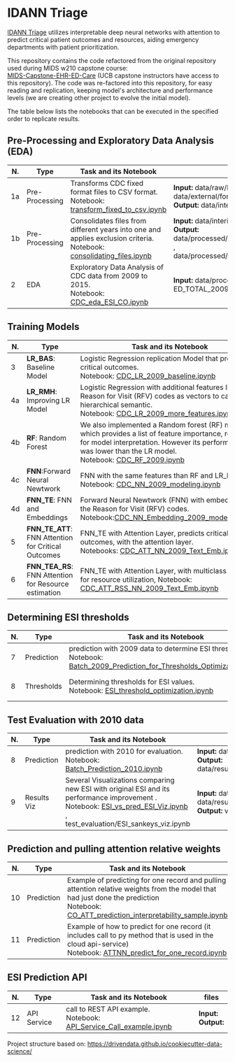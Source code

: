 # IDANN Triage   
   
[IDANN Triage](https://zliendo.github.io/idann_home.html) utilizes interpretable deep neural networks with attention to predict critical patient outcomes and resources, aiding emergency departments with patient prioritization.

This repository contains the code refactored from the original repository used during MIDS w210 capstone course:   
[MIDS-Capstone-EHR-ED-Care](https://github.com/r-hopper/MIDS-Capstone-EHR-ED-Care) (UCB capstone instructors have access to this repository). The code was re-factored into this repository, for easy reading and replication, keeping model's architecture and performance levels (we are creating other project to evolve the initial model).   

The table below lists the notebooks that can be executed in the specified order to replicate results.   

## Pre-Processing and Exploratory Data Analysis (EDA)

|N. | Type | Task and its Notebook|  files|  
|---|---|---|---| 
| 1a | Pre-Processing | Transforms CDC fixed format files to CSV format. </br> Notebook:   [transform_fixed_to_csv.ipynb](notebooks/data_pre_processing/transform_fixed_to_csv.ipynb) | **Input:** data/raw/ED[year], </br> data/external/format[year].txt  </br> **Output:**  data/interim/ED[year].csv | 
| 1b | Pre-Processing | Consolidates files from different years into one and applies exclusion criteria. </br> Notebook: [consolidating_files.ipynb](notebooks/data_pre_processing/consolidating_files.ipynb)   |  **Input:** data/interim/ED[year].csv </br> **Output:** data/processed/ED_TOTAL_2009_2009.csv , </br> data/processed/ED_TOTAL_2009_2015.csv | 
| 2 | EDA | Exploratory Data Analysis of CDC data from 2009 to 2015. </br> Notebook: [CDC_eda_ESI_CO.ipynb](notebooks/eda/CDC_eda_ESI_CO.ipynb)|**Input:**  data/processed/ ED_TOTAL_2009_2015.csv | |

## Training Models   
|N. | Type | Task and its Notebook|  files|  
|---|---|---|---| 
| 3| **LR_BAS**:  Baseline Model | Logistic Regression replication Model that predicts critical outcomes. </br> Notebook: [CDC_LR_2009_baseline.ipynb](notebooks/modeling/CDC_LR_2009_baseline.ipynb) |  **Input:** data/processed/ ED_TOTAL_2009_2009.csv   | 
| 4a| **LR_RMH**: Improving LR Model|  Logistic Regression with additional features like: Reason for Visit (RFV) codes as vectors to capture its hierarchical semantic. </br> Notebook: [CDC_LR_2009_more_features.ipyn](notebooks/modeling/CDC_LR_2009_more_features.ipynb)    | **Input:**  data/processed/ ED_TOTAL_2009_2009.csv   |
| 4b|  **RF**: Random Forest|  We also implemented a Random forest (RF) model which provides a list of feature importance, relevant for model interpretation. However its performance was lower than the LR model. </br> Notebook: [CDC_RF_2009.ipynb](notebooks/modeling/CDC_RF_2009.ipynb)   |  **Input:** data/processed/ ED_TOTAL_2009_2009.csv   |
| 4c| **FNN**:Forward Neural Newtwork  |  FNN with the same features than RF and LR_RMH. </br> Notebook: [CDC_NN_2009_modeling.ipynb](notebooks/modeling/CDC_NN_2009_modeling.ipynb)    |  **Input:** data/processed/ ED_TOTAL_2009_2009.csv   |
| 4d| **FNN_TE**: FNN and Embeddings|  Forward Neural Newtwork (FNN) with embedding for the Reason for Visit (RFV) codes. </br>  Notebook:[CDC_NN_Embedding_2009_modeling.ipynb](notebooks/modeling/CDC_NN_Embedding_2009_modeling.ipynb)    | **Input:**  data/processed/  ED_TOTAL_2009_2009.csv   |
|5| **FNN_TE_ATT**: FNN Attention  for Critical Outcomes| FNN_TE with Attention Layer, predicts critical outcomes, with the attention layer. </br> Notebooks: [CDC_ATT_NN_2009_Text_Emb.ipynb](notebooks/modeling/CDC_ATT_NN_2009_Text_Emb.ipynb)    | **Input:** data/processed/ ED_TOTAL_2009_2009.csv   | 
|6| **FNN_TEA_RS**: FNN Attention for Resource estimation|  FNN_TE with Attention Layer, with multiclass outcome for resource utilization, Notebook: [CDC_ATT_RSS_NN_2009_Text_Emb.ipynb](notebooks/modeling/CDC_ATT_RSS_NN_2009_Text_Emb.ipynb)     |  **Input:** data/processed/ ED_TOTAL_2009_2009.csv   | 

## Determining ESI thresholds  
|N. | Type | Task and its Notebook|  files|  
|---|---|---|---| 
|7|Prediction | prediction with 2009 data to determine ESI thresholds.</br> Notebook: [Batch_2009_Prediction_for_Thresholds_Optimization.ipynb](notebooks/prediction/Batch_2009_Prediction_for_Thresholds_Optimization.ipynb)    | **Input:** data/processed/ ED_TOTAL_2009_2009.csv </br> **Output:** data/result/Predictions_2009_DataForThresholds.json | 
|8 |Thresholds | Determining thresholds for ESI values.</br> Notebook: [ESI_threshold_optimization.ipynb](notebooks/prediction/ESI_threshold_optimization.ipynb  )    |**Input:**  data/result/Predictions_2009_DataForThresholds.json  </br> **Output:** data/result/thresholds.json  |

## Test Evaluation with 2010 data 
|N. | Type | Task and its Notebook|  files|  
|---|---|---|---| 
|8|Prediction | prediction with 2010 for evaluation.</br> Notebook: [Batch_Prediction_2010.ipynb](notebooks/test_evaluation/Batch_Prediction_2010.ipynb)    | **Input:** data/processed/ ED_TOTAL_2010_2010.csv </br> **Output:** data/result/Predictions_2010_DataForThresholds.json | 
|9 |Results Viz | Several Visualizations comparing new ESI with original ESI and its performance improvement .</br> Notebook: [ESI_vs_pred_ESI_Viz.ipynb](notebooks/test_evaluation/ESI_vs_pred_ESI_Viz.ipynb)  , test_evaluation/ESI_sankeys_viz.ipynb    | **Input:**  data/result/ thresholds.json, </br>data/result/Predictions_2010_DataForThresholds.json</br>  **Output:** viz images and report |

## Prediction and pulling attention relative weights

|N. | Type | Task and its Notebook|  files|  
|---|---|---|---| 
|10|Prediction | Example of predicting for one record and pulling attention relative weights from the model that had just done the prediction </br> Notebook: [CO_ATT_prediction_interpretability_sample.ipynb](notebooks/prediction/CO_ATT_prediction_interpretability_sample.ipynb)    | **Input:** data/processed/ ED_TOTAL_2010_2010.csv </br> **Output:**  |
|11|Prediction | Example of how to predict for one record (it includes call to py method that is used in the cloud api-service) </br> Notebook: [ATTNN_predict_for_one_record.ipynb](notebooks/prediction/ATTNN_predict_for_one_record.ipynb)    | **Input:** data/processed/ ED_TOTAL_2010_2010.csv </br> **Output:**  |


## ESI Prediction API   
|N. | Type | Task and its Notebook|  files|  
|---|---|---|---| 
|12|API Service |  call to REST API example.</br> Notebook: [API_Service_Call_example.ipynb](notebooks/api_service/API_Service_Call_example.ipynb)   | **Input:**  </br> **Output:**   | 


Project structure based on:
https://drivendata.github.io/cookiecutter-data-science/

 
